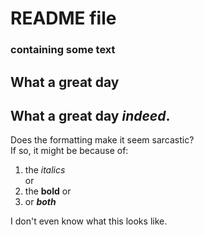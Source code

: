 # README file
### containing some text

## What a great day

## What a **great** day *indeed*.  
Does the formatting make it seem sarcastic?  
If so, it might be because of:
1. the *italics*  
or  
2. the **bold**
or
3. or **_both_**

I don't even know what this looks like.